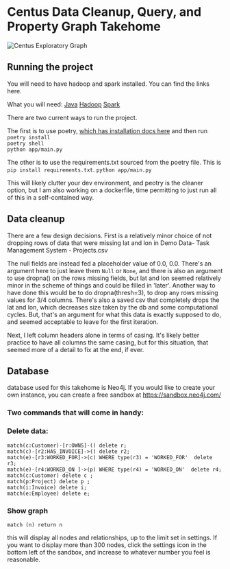 # Centus Data Cleanup, Query, and Property Graph Takehome

![Centus Exploratory Graph](https://i.imgur.com/m2EFQwy.png)

## Running the project

You will need to have hadoop and spark installed. You can find the links here.

What you will need:
[Java](https://kontext.tech/article/621/install-open-jdk-on-wsl)
[Hadoop](https://phoenixnap.com/kb/install-hadoop-ubuntu)
[Spark](https://spark.apache.org/downloads.html)

There are two current ways to run the project.

The first is to use poetry, [which has installation docs here](https://python-poetry.org/docs/) and then run  
`poetry install`  
`poetry shell`  
`python app/main.py`

The other is to use the requirements.txt sourced from the poetry file. This is  
`pip install requirements.txt`.
`python app/main.py`

This will likely clutter your dev environment, and peotry is the cleaner option, but I am also working on a dockerfile, time permitting to just run all of this in a self-contained way.

## Data cleanup

There are a few design decisions. First is a relatively minor choice of not dropping rows of data that were missing lat and lon in Demo Data- Task Management System - Projects.csv

The null fields are instead fed a placeholder value of 0.0, 0.0. There's an argument here to just leave them `Null` or `None`, and there is also an argument to use dropna() on the rows missing fields, but lat and lon seemed relatively minor in the scheme of things and could be filled in 'later'. Another way to have done this would be to do dropna(thresh=3), to drop any rows missing values for 3/4 columns. There's also a saved csv that completely drops the lat and lon, which decreases size taken by the db and some computational cycles. But, that's an argument for what this data is exactly supposed to do, and seemed acceptable to leave for the first iteration.

Next, I left column headers alone in terms of casing. It's likely better practice to have all columns the same casing, but for this situation, that seemed more of a detail to fix at the end, if ever.

## Database

database used for this takehome is Neo4j. If you would like to create your own instance, you can create a free sandbox at https://sandbox.neo4j.com/

### Two commands that will come in handy:

### Delete data:

```
match(c:Customer)-[r:OWNS]-() delete r;
match(c)-[r2:HAS_INVOICE]->() delete r2;
match(e)-[r3:WORKED_FOR]->(c) WHERE type(r3) = 'WORKED_FOR'  delete r3;
match(e)-[r4:WORKED_ON ]->(p) WHERE type(r4) = 'WORKED_ON'  delete r4;
match(c:Customer) delete c ;
match(p:Project) delete p ;
match(i:Invoice) delete i;
match(e:Employee) delete e;
```

### Show graph

`match (n) return n`

this will display all nodes and relationships, up to the limit set in settings. If you want to display more than 300 nodes, click the settings icon in the bottom left of the sandbox, and increase to whatever number you feel is reasonable.

